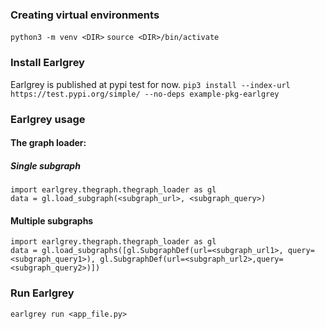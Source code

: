 ### Creating virtual environments
`python3 -m venv <DIR>`
`source <DIR>/bin/activate`

### Install Earlgrey
Earlgrey is published at pypi test for now.
`pip3 install --index-url https://test.pypi.org/simple/ --no-deps example-pkg-earlgrey`

### Earlgrey usage
#### The graph loader:
##### Single subgraph
```
import earlgrey.thegraph.thegraph_loader as gl
data = gl.load_subgraph(<subgraph_url>, <subgraph_query>)
```
#### Multiple subgraphs
```
import earlgrey.thegraph.thegraph_loader as gl
data = gl.load_subgraphs([gl.SubgraphDef(url=<subgraph_url1>, query=<subgraph_query1>), gl.SubgraphDef(url=<subgraph_url2>,query=<subgraph_query2>)])
```

### Run Earlgrey
`earlgrey run <app_file.py>`